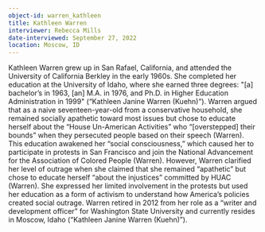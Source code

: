 ```yaml
---
object-id: warren_kathleen
title: Kathleen Warren
interviewer: Rebecca Mills
date-interviewed: September 27, 2022
location: Moscow, ID
---
```


Kathleen Warren grew up in San Rafael, California, and attended the University of California Berkley in the early 1960s. She completed her education at the University of Idaho, where she earned three degrees: "[a] bachelor’s in 1963, [an] M.A. in 1976, and Ph.D. in Higher Education Administration in 1999" (“Kathleen Janine Warren (Kuehn)”). Warren argued that as a naive seventeen-year-old from a conservative household, she remained socially apathetic toward most issues but chose to educate herself about the “House Un-American Activities” who “[overstepped] their bounds” when they persecuted people based on their speech (Warren). This education awakened her “social consciousness,” which caused her to participate  in protests in San Francisco and join the National Advancement for the Association of Colored People (Warren). However, Warren clarified her level of outrage when she claimed that she remained “apathetic” but chose to educate herself “about the injustices” committed by HUAC (Warren). She expressed her limited involvement in the protests but used her education as a form of activism to understand how America’s policies created social outrage. Warren retired in 2012 from her role as a “writer and development officer” for Washington State University and currently resides in Moscow, Idaho (“Kathleen Janine Warren (Kuehn)”).
